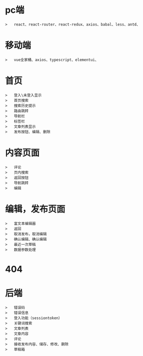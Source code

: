 # pc端
    >   react、react-router、react-redux、axios、babal、less、antd、
# 移动端
    >   vue全家桶、axios、typescript、elementui、
    
# 首页
    >   登入\未登入显示
    >   首页搜索
    >   搜索历史提示
    >   路由跳转
    >   导航栏
    >   标签栏
    >   文章列表显示
    >   发布按钮、编辑、删除

# 内容页面
    >   评论
    >   页内搜索
    >   返回按钮
    >   导航跳转
    >   编辑


# 编辑，发布页面
    >   富文本编辑器
    >   返回
    >   取消发布，取消编辑
    >   确认编辑、确认编辑
    >   最近一次草稿
    >   数据参数处理
# 404

# 后端
    >   错误码
    >   错误信息
    >   登入功能（sessiontoken）
    >   关键词搜索
    >   文章列表
    >   文章内容
    >   评论
    >   接收发布内容、储存、修改、删除
    >   草稿箱
